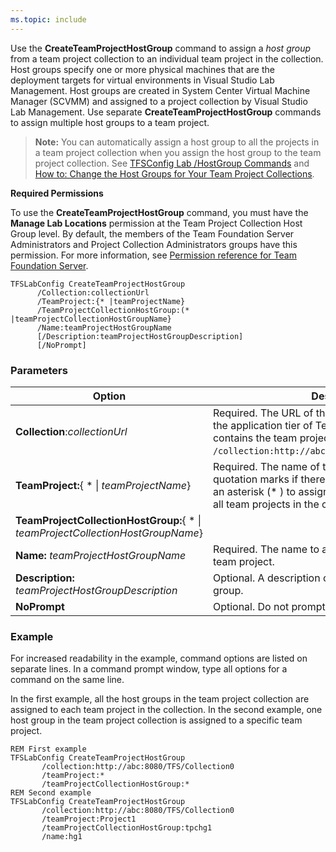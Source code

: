 ```yaml
---
ms.topic: include
---
```


Use the **CreateTeamProjectHostGroup** command to assign a 
*host group* from a team project collection to an
individual team project in the collection. Host groups specify one or
more physical machines that are the deployment targets for virtual
environments in Visual Studio Lab Management. Host groups are created in
System Center Virtual Machine Manager (SCVMM) and assigned to a project
collection by Visual Studio Lab Management. Use separate
**CreateTeamProjectHostGroup** commands to assign multiple host groups
to a team project. 

> **Note:**
> You can automatically assign a host group to all the projects in a team
> project collection when you assign the host group to the team project
> collection. See [TFSConfig Lab /HostGroup Commands](lab-hostgroup.md)
> and [How to: Change the Host Groups for Your Team Project Collections](https://msdn.microsoft.com/en-us/library/dd386364(v=vs.120).aspx).

**Required Permissions**

To use the **CreateTeamProjectHostGroup** command, you must have the
**Manage Lab Locations** permission at the Team Project Collection Host
Group level. By default, the members of the Team Foundation Server
Administrators and Project Collection Administrators groups have this
permission. For more information, see [Permission reference for Team Foundation Server](/vsts/security/permissions).


    TFSLabConfig CreateTeamProjectHostGroup
          /Collection:collectionUrl
          /TeamProject:{* |teamProjectName}
          /TeamProjectCollectionHostGroup:(* |teamProjectCollectionHostGroupName}
          /Name:teamProjectHostGroupName
          [/Description:teamProjectHostGroupDescription]
          [/NoPrompt]

### Parameters

| Option | Description |
| --- | --- |
| **Collection**:*collectionUrl* | Required. The URL of the team project collection on the application tier of Team Foundation Server that contains the team project. For example, ```/collection:http://abc:8080/TFS/DefaultCollection```.  |
| **TeamProject:**{ * &#124; *teamProjectName*} | Required. The name of the team project. Use quotation marks if there are spaces in the name. Use an asterisk (* ) to assign the specified host group to all team projects in the collection. |
| **TeamProjectCollectionHostGroup:**{ * &#124; *teamProjectCollectionHostGroupName*} |
| **Name:** *teamProjectHostGroupName* | Required. The name to assign to the host group in the team project. |
| **Description:** *teamProjectHostGroupDescription* | Optional. A description of the team project host group. |
| **NoPrompt** | Optional. Do not prompt the user for confirmation. |


### Example 

For increased readability in the example, command options are listed on
separate lines. In a command prompt window, type all options for a
command on the same line.

In the first example, all the host groups in the team project collection
are assigned to each team project in the collection. In the second
example, one host group in the team project collection is assigned to a
specific team project.

    REM First example
    TFSLabConfig CreateTeamProjectHostGroup
           /collection:http://abc:8080/TFS/Collection0
           /teamProject:*
           /teamProjectCollectionHostGroup:*
    REM Second example
    TFSLabConfig CreateTeamProjectHostGroup
           /collection:http://abc:8080/TFS/Collection0
           /teamProject:Project1
           /teamProjectCollectionHostGroup:tpchg1
           /name:hg1
